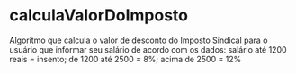# calculaValorDoImposto
Algoritmo que calcula o valor de desconto do Imposto Sindical para o usuário que informar seu salário de acordo com os dados: salário até 1200 reais = insento; de 1200 até 2500 = 8%; acima de 2500 = 12%
